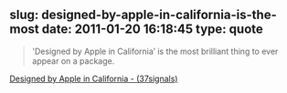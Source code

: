 slug: designed-by-apple-in-california-is-the-most
date: 2011-01-20 16:18:45
type: quote
---

> 'Designed by Apple in California’ is the most brilliant thing to ever appear on a package.

[Designed by Apple in California - (37signals)](http://37signals.com/svn/posts/2710-designed-by-apple-in-california)
